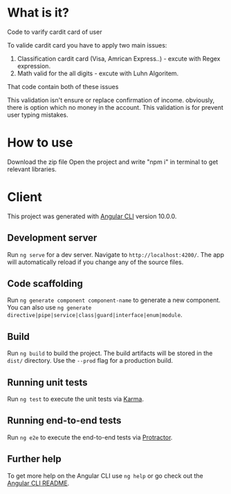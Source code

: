 # What is it?
Code to varify cardit card of user

To valide cardit card you have to apply two main issues:
  1. Classification cardit card (Visa, Amrican Express..) - excute with Regex expression.
  2. Math valid for the all digits - excute with Luhn Algoritem.
  
That code contain both of these issues

This validation isn't ensure or replace confirmation of income.
obviously, there is option which no money in the account. This validation is for prevent user typing mistakes.

# How to use
Download the zip file
Open the project and write "npm i" in terminal to get relevant libraries.

# Client

This project was generated with [Angular CLI](https://github.com/angular/angular-cli) version 10.0.0.

## Development server

Run `ng serve` for a dev server. Navigate to `http://localhost:4200/`. The app will automatically reload if you change any of the source files.

## Code scaffolding

Run `ng generate component component-name` to generate a new component. You can also use `ng generate directive|pipe|service|class|guard|interface|enum|module`.

## Build

Run `ng build` to build the project. The build artifacts will be stored in the `dist/` directory. Use the `--prod` flag for a production build.

## Running unit tests

Run `ng test` to execute the unit tests via [Karma](https://karma-runner.github.io).

## Running end-to-end tests

Run `ng e2e` to execute the end-to-end tests via [Protractor](http://www.protractortest.org/).

## Further help

To get more help on the Angular CLI use `ng help` or go check out the [Angular CLI README](https://github.com/angular/angular-cli/blob/master/README.md).
